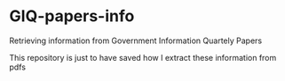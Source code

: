 # GIQ-papers-info
Retrieving information from Government Information Quartely Papers

This repository is just to have saved how I extract these information from pdfs
